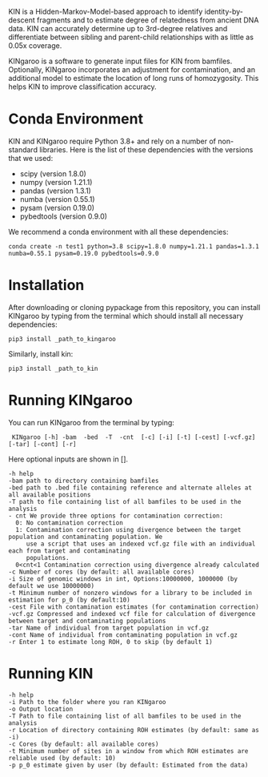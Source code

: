 KIN is a Hidden-Markov-Model-based approach to identify identity-by-descent fragments and to
estimate degree of relatedness from ancient DNA data. KIN can accurately determine up to
3rd-degree relatives and differentiate between sibling and parent-child relationships with
as little as 0.05x coverage.

KINgaroo is a software to generate input files for KIN from bamfiles. Optionally,
KINgaroo incorporates an adjustment for contamination, and an additional model to estimate the
location of long runs of homozygosity. This helps KIN to improve classification accuracy.

# Conda Environment
KIN and KINgaroo require Python 3.8+ and rely on a number of non-standard libraries. Here is
the list of these dependencies with the versions that we used:

- scipy (version 1.8.0)
- numpy (version 1.21.1)
- pandas (version 1.3.1)
- numba (version 0.55.1)
- pysam (version 0.19.0)
- pybedtools (version 0.9.0)

We recommend a conda environment with all these dependencies:
```
conda create -n test1 python=3.8 scipy=1.8.0 numpy=1.21.1 pandas=1.3.1 numba=0.55.1 pysam=0.19.0 pybedtools=0.9.0
```
# Installation
After downloading or cloning pypackage from this repository, you can install KINgaroo
by typing from the terminal which should install all necessary dependencies:
```
pip3 install _path_to_kingaroo
```
Similarly, install kin:
```
pip3 install _path_to_kin
```

# Running KINgaroo
You can run KINgaroo from the terminal by typing:
```
 KINgaroo [-h] -bam  -bed  -T  -cnt  [-c] [-i] [-t] [-cest] [-vcf.gz] [-tar] [-cont] [-r]
```
Here optional inputs are shown in [].
```
-h help
-bam path to directory containing bamfiles
-bed path to .bed file containing reference and alternate alleles at all available positions
-T path to file containing list of all bamfiles to be used in the analysis
- cnt We provide three options for contamination correction:
  0: No contamination correction
  1: Contamination correction using divergence between the target population and contaminating population. We
     use a script that uses an indexed vcf.gz file with an individual each from target and contaminating
     populations.
  0<cnt<1 Contamination correction using divergence already calculated
-c Number of cores (by default: all available cores)
-i Size of genomic windows in int, Options:10000000, 1000000 (by default we use 10000000)
-t Minimum number of nonzero windows for a library to be included in estimation for p_0 (by default:10)
-cest File with contamination estimates (for contamination correction)
-vcf.gz Compressed and indexed vcf file for calculation of divergence between target and contaminating populations
-tar Name of individual from target population in vcf.gz
-cont Name of individual from contaminating population in vcf.gz
-r Enter 1 to estimate long ROH, 0 to skip (by default 1)
```
# Running KIN
```
-h help
-i Path to the folder where you ran KINgaroo
-o Output location
-T Path to file containing list of all bamfiles to be used in the analysis
-r Location of directory containing ROH estimates (by default: same as -i)
-c Cores (by default: all available cores)
-t Minimum number of sites in a window from which ROH estimates are reliable used (by default: 10)
-p p_0 estimate given by user (by default: Estimated from the data)
```
